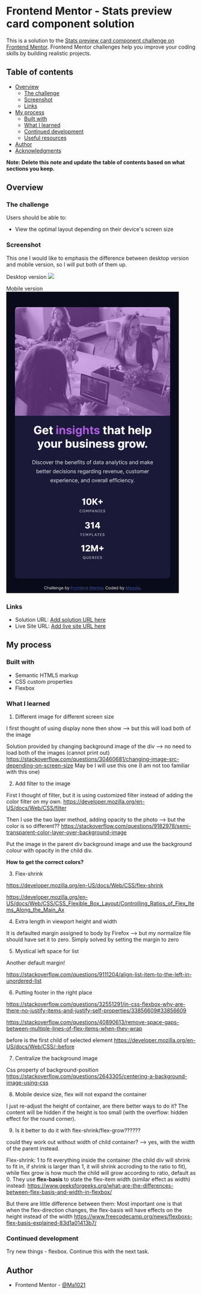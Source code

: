 # Frontend Mentor - Stats preview card component solution

This is a solution to the [Stats preview card component challenge on Frontend Mentor](https://www.frontendmentor.io/challenges/stats-preview-card-component-8JqbgoU62). Frontend Mentor challenges help you improve your coding skills by building realistic projects. 

## Table of contents

- [Overview](#overview)
  - [The challenge](#the-challenge)
  - [Screenshot](#screenshot)
  - [Links](#links)
- [My process](#my-process)
  - [Built with](#built-with)
  - [What I learned](#what-i-learned)
  - [Continued development](#continued-development)
  - [Useful resources](#useful-resources)
- [Author](#author)
- [Acknowledgments](#acknowledgments)

**Note: Delete this note and update the table of contents based on what sections you keep.**

## Overview

### The challenge

Users should be able to:

- View the optimal layout depending on their device's screen size

### Screenshot

This one I would like to emphasis the difference between desktop version and mobile version, so I will put both of them up.

Desktop version
![](./04destop_view.png)

Mobile version
![](./04mobile_view.png)


### Links

- Solution URL: [Add solution URL here](https://your-solution-url.com)
- Live Site URL: [Add live site URL here](https://your-live-site-url.com)

## My process

### Built with

- Semantic HTML5 markup
- CSS custom properties
- Flexbox

### What I learned

1. Different image for different screen size

I first thought of using display none then show --> but this will load both of the image

Solution provided by changing background image of the div --> no need to load both of the images (cannot print out)
https://stackoverflow.com/questions/30460681/changing-image-src-depending-on-screen-size
May be I will use this one (I am not too familiar with this one)

2. Add filter to the image

First I thought of  filter, but it is using customized filter instead of adding the color filter on my own.
https://developer.mozilla.org/en-US/docs/Web/CSS/filter

Then I use the two layer method, adding opacity to the photo --> but the color is so different??
https://stackoverflow.com/questions/9182978/semi-transparent-color-layer-over-background-image

Put the image in the parent div background image and use the background colour with opacity in the child div.

**How to get the correct colors?**

3. Flex-shrink

https://developer.mozilla.org/en-US/docs/Web/CSS/flex-shrink

https://developer.mozilla.org/en-US/docs/Web/CSS/CSS_Flexible_Box_Layout/Controlling_Ratios_of_Flex_Items_Along_the_Main_Ax

4. Extra length in viewport height and width

It is defaulted margin assigned to body by Firefox --> but my normalize file should have set it to zero. Simply solved by setting the margin to zero

5. Mystical left space for list

Another default margin! 

https://stackoverflow.com/questions/9111204/align-list-item-to-the-left-in-unordered-list 


6. Putting footer in the right place 

https://stackoverflow.com/questions/32551291/in-css-flexbox-why-are-there-no-justify-items-and-justify-self-properties/33856609#33856609

https://stackoverflow.com/questions/40890613/remove-space-gaps-between-multiple-lines-of-flex-items-when-they-wrap

before is the first child of selected element
https://developer.mozilla.org/en-US/docs/Web/CSS/::before

7. Centralize the background image

Css property of background-position
https://stackoverflow.com/questions/2643305/centering-a-background-image-using-css

8. Mobile device size, flex will not expand the container

I just re-adjust the height of container, are there better ways to do it?
The content will be hidden if the height is too small (with the overflow: hidden effect for the round corner).

9. Is it better to do it with flex-shrink/flex-grow??????

could they work out without width of child container? --> yes, with the width of the parent instead.

Flex-shrink: 1 to fit everything inside the container (the child div will shrink to fit in, if shrink is larger than 1, it will shrink accroding to the ratio to fit), while flex grow is how much the child will grow according to ratio, default as 0.
They use **flex-basis** to state the flex-item width (similar effect as width) instead: https://www.geeksforgeeks.org/what-are-the-differences-between-flex-basis-and-width-in-flexbox/

But there are little difference between them:
Most important one is that when the flex-direction changes, the flex-basis will have effects on the height instead of the width
https://www.freecodecamp.org/news/flexboxs-flex-basis-explained-83d1a01413b7/


### Continued development

Try new things - flexbox. Continue this with the next task. 

## Author

- Frontend Mentor - [@Ma1021](https://www.frontendmentor.io/profile/Ma0121)
